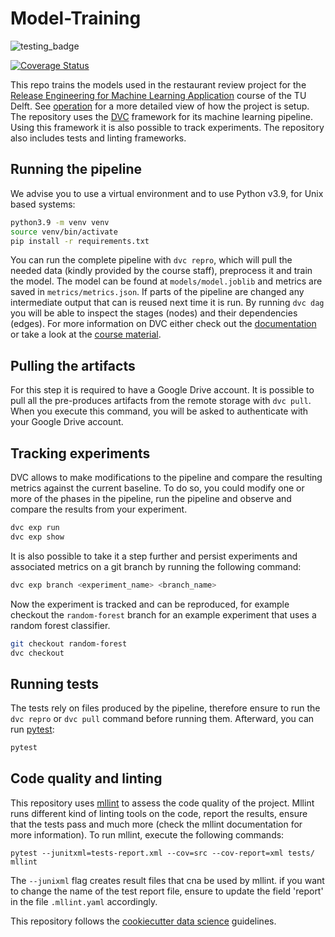 # Model-Training
![testing_badge](https://github.com/remla23-team13/model-training/actions/workflows/CI.yml/badge.svg?event=pull_request)

[![Coverage Status](https://coveralls.io/repos/github/remla23-team13/model-training/badge.svg?branch=coverage-badge)](https://coveralls.io/github/remla23-team13/model-training?branch=coverage-badge)

This repo trains the models used in the restaurant review project for the [Release Engineering for Machine Learning Application](https://se.ewi.tudelft.nl/remla/) course of the TU Delft.
See [operation](https://github.com/remla23-team13/operation) for a more detailed view of how the project is setup.
The repository uses the [DVC](https://dvc.org/) framework for its machine learning pipeline.
Using this framework it is also possible to track experiments.
The repository also includes tests and linting frameworks.

## Running the pipeline
We advise you to use a virtual environment and to use Python v3.9, for Unix based systems:
```bash
python3.9 -m venv venv
source venv/bin/activate
pip install -r requirements.txt
```
You can run the complete pipeline with `dvc repro`, which will pull the needed data (kindly provided by the course staff), preprocess it and train the model. 
The model can be found at `models/model.joblib` and metrics are saved in `metrics/metrics.json`.
If parts of the pipeline are changed any intermediate output that can is reused next time it is run. 
By running `dvc dag` you will be able to inspect the stages (nodes) and their dependencies (edges).
For more information on DVC either check out the [documentation](https://dvc.org/doc) or take a look at the [course material](https://se.ewi.tudelft.nl/remla/material/ML_config_management/). 

## Pulling the artifacts
For this step it is required to have a Google Drive account. 
It is possible to pull all the pre-produces artifacts from the remote storage with `dvc pull`. 
When you execute this command, you will be asked to authenticate with your Google Drive account.

## Tracking experiments
DVC allows to make modifications to the pipeline and compare the resulting metrics against the current baseline.
To do so, you could modify one or more of the phases in the pipeline, run the pipeline and observe and compare the results from your experiment.
```bash
dvc exp run
dvc exp show
```
It is also possible to take it a step further and persist experiments and associated metrics on a git branch by running the following command:
```bash
dvc exp branch <experiment_name> <branch_name>
```
Now the experiment is tracked and can be reproduced, for example checkout the `random-forest` branch for an example experiment that uses a random forest classifier.
```bash
git checkout random-forest
dvc checkout
```

## Running tests
The tests rely on files produced by the pipeline, therefore ensure to run the `dvc repro` or `dvc pull` command before running them.
Afterward, you can run [pytest](https://docs.pytest.org/en/7.3.x/):
```bash
pytest
```

## Code quality and linting
This repository uses [mllint](https://github.com/bvobart/mllint) to assess the code quality of the project.
Mllint runs different kind of linting tools on the code, report the results, ensure that the tests pass and much more (check the mllint documentation for more information).
To run mllint, execute the following commands:
```
pytest --junitxml=tests-report.xml --cov=src --cov-report=xml tests/
mllint
```
The `--junixml` flag creates result files that cna be used by mllint. 
if you want to change the name of the test report file, ensure to update the field 'report'
in the file `.mllint.yaml` accordingly.

This repository follows the [cookiecutter data science](https://drivendata.github.io/cookiecutter-data-science/#directory-structure) guidelines.